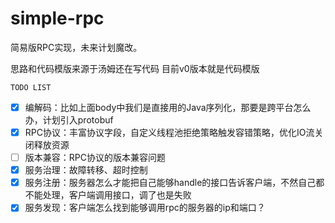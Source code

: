 # simple-rpc
简易版RPC实现，未来计划魔改。

思路和代码模版来源于汤姆还在写代码
目前v0版本就是代码模版

`TODO LIST`
 - [x] 编解码：比如上面body中我们是直接用的Java序列化，那要是跨平台怎么办，计划引入protobuf 
 - [x] RPC协议：丰富协议字段，自定义线程池拒绝策略触发容错策略，优化IO流关闭释放资源
 - [ ] 版本兼容：RPC协议的版本兼容问题
 - [x] 服务治理：故障转移、超时控制
 - [x] 服务注册：服务器怎么才能把自己能够handle的接口告诉客户端，不然自己都不能处理，客户端调用接口，调了也是失败
 - [x] 服务发现：客户端怎么找到能够调用rpc的服务器的ip和端口？
